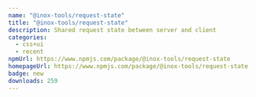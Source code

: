 ```yaml
---
name: "@inox-tools/request-state"
title: "@inox-tools/request-state"
description: Shared request state between server and client
categories:
  - css+ui
  - recent
npmUrl: https://www.npmjs.com/package/@inox-tools/request-state
homepageUrl: https://www.npmjs.com/package/@inox-tools/request-state
badge: new
downloads: 259
---
```

